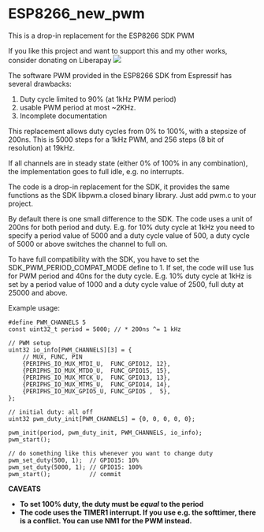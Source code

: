 # ESP8266_new_pwm
This is a drop-in replacement for the ESP8266 SDK PWM

If you like this project and want to support this and my other works, consider donating on Liberapay
<img src="https://img.shields.io/liberapay/patrons/StefanB.svg?logo=liberapay">

The software PWM provided in the ESP8266 SDK from Espressif has several drawbacks:

1. Duty cycle limited to 90% (at 1kHz PWM period)
2. usable PWM period at most ~2KHz.
3. Incomplete documentation
 
This replacement allows duty cycles from 0% to 100%, with a stepsize of 200ns.
This is 5000 steps for a 1kHz PWM, and 256 steps (8 bit of resolution) at 19kHz.

If all channels are in steady state (either 0% of 100% in any combination),
the implementation goes to full idle, e.g. no interrupts.

The code is a drop-in replacement for the SDK, it provides the same functions
as the SDK libpwm.a closed binary library. Just add pwm.c to your project.

By default there is one small difference to the SDK. The code uses a unit of
200ns for both period and duty. E.g. for 10% duty cycle at 1kHz you need to
specify a period value of 5000 and a duty cycle value of 500, a duty cycle of
5000 or above switches the channel to full on.

To have full compatibility with the SDK, you have to set the
SDK_PWM_PERIOD_COMPAT_MODE define to 1. If set, the code will use 1us for PWM
period and 40ns for the duty cycle. E.g. 10% duty cycle at 1kHz is set by a
period value of 1000 and a duty cycle value of 2500, full duty at 25000 and
above.

Example usage:

	#define PWM_CHANNELS 5
	const uint32_t period = 5000; // * 200ns ^= 1 kHz

	// PWM setup
	uint32 io_info[PWM_CHANNELS][3] = {
		// MUX, FUNC, PIN
		{PERIPHS_IO_MUX_MTDI_U,  FUNC_GPIO12, 12},
		{PERIPHS_IO_MUX_MTDO_U,  FUNC_GPIO15, 15},
		{PERIPHS_IO_MUX_MTCK_U,  FUNC_GPIO13, 13},
		{PERIPHS_IO_MUX_MTMS_U,  FUNC_GPIO14, 14},
		{PERIPHS_IO_MUX_GPIO5_U, FUNC_GPIO5 ,  5},
	};

	// initial duty: all off
	uint32 pwm_duty_init[PWM_CHANNELS] = {0, 0, 0, 0, 0};

	pwm_init(period, pwm_duty_init, PWM_CHANNELS, io_info);
	pwm_start();

	// do something like this whenever you want to change duty
	pwm_set_duty(500, 1);  // GPIO15: 10%
	pwm_set_duty(5000, 1); // GPIO15: 100%
	pwm_start();           // commit

**CAVEATS**

- **To set 100% duty, the duty must be *equal* to the period**
- **The code uses the TIMER1 interrupt. If you use e.g. the
  softtimer, there is a conflict. You can use NM1 for the PWM
  instead.**

[liberapay]: https://liberapay.com/StefanB/
